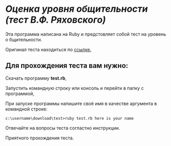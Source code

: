 ***Оценка уровня общительности (тест В.Ф. Ряховского)***
========================================================

  Эта программа написана на Ruby и предстовляет собой тест на уровень о бщительности.
 
  Оригинал теста находиться по [ссылке.](https://psylist.net/praktikum/00003.htm)

  Для прохождения теста вам нужно:
  --------------------------------
  Скачать программу **test.rb**,
  
  Запустить командную строку или консоль и перейти в папку с программой,
  
  При запуске программы напишите своё имя в качестве аргумента в командной строке:
  
  ```
  c:\username\download\test>ruby test.rb here is your name
  ```
  
  Отвечайте на вопросы теста согластно инструкции.
  
  Приятного прохождения теста.
